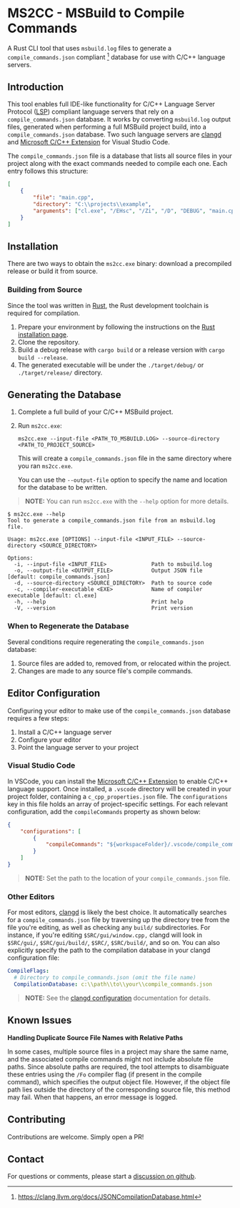 # MS2CC - MSBuild to Compile Commands

A Rust CLI tool that uses `msbuild.log` files to generate a
`compile_commands.json` compliant [^1] database for use with C/C++ language
servers.

## Introduction

This tool enables full IDE-like functionality for C/C++ Language Server Protocol
([LSP]) compliant language servers that rely on a `compile_commands.json`
database. It works by converting `msbuild.log` output files, generated when
performing a full MSBuild project build, into a `compile_commands.json`
database. Two such language servers are [clangd] and [Microsoft C/C++ Extension]
for Visual Studio Code.

The `compile_commands.json` file is a database that lists all source files in
your project along with the exact commands needed to compile each one. Each
entry follows this structure:

```json
[
    {
        "file": "main.cpp",
        "directory": "C:\\projects\\example",
        "arguments": ["cl.exe", "/EHsc", "/Zi", "/D", "DEBUG", "main.cpp"]
    }
]
```

## Installation

There are two ways to obtain the `ms2cc.exe` binary: download a precompiled
release or build it from source.

### Building from Source

Since the tool was written in [Rust], the Rust development toolchain is required
for compilation.

1. Prepare your environment by following the instructions on the
   [Rust installation page].
1. Clone the repository.
1. Build a debug release with `cargo build` or a release version with
   `cargo build --release`.
1. The generated executable will be under the `./target/debug/` or
   `./target/release/` directory.

## Generating the Database

1. Complete a full build of your C/C++ MSBuild project.

1. Run `ms2cc.exe`:

   ```console
   ms2cc.exe --input-file <PATH_TO_MSBUILD.LOG> --source-directory <PATH_TO_PROJECT_SOURCE>
   ```

   This will create a `compile_commands.json` file in the same directory where
   you ran `ms2cc.exe`.

   You can use the `--output-file` option to specify the name and location for
   the database to be written.

> **NOTE:** You can run `ms2cc.exe` with the `--help` option for more details.

```console
$ ms2cc.exe --help
Tool to generate a compile_commands.json file from an msbuild.log file.

Usage: ms2cc.exe [OPTIONS] --input-file <INPUT_FILE> --source-directory <SOURCE_DIRECTORY>

Options:
  -i, --input-file <INPUT_FILE>              Path to msbuild.log
  -o, --output-file <OUTPUT_FILE>            Output JSON file [default: compile_commands.json]
  -d, --source-directory <SOURCE_DIRECTORY>  Path to source code
  -c, --compiler-executable <EXE>            Name of compiler executable [default: cl.exe]
  -h, --help                                 Print help
  -V, --version                              Print version
```

### When to Regenerate the Database

Several conditions require regenerating the `compile_commands.json` database:

1. Source files are added to, removed from, or relocated within the project.
1. Changes are made to any source file's compile commands.

## Editor Configuration

Configuring your editor to make use of the `compile_commands.json` database
requires a few steps:

1. Install a C/C++ language server
1. Configure your editor
1. Point the language server to your project

### Visual Studio Code

In VSCode, you can install the [Microsoft C/C++ Extension] to enable C/C++
language support. Once installed, a `.vscode` directory will be created in your
project folder, containing a `c_cpp_properties.json` file. The `configurations`
key in this file holds an array of project-specific settings. For each relevant
configuration, add the `compileCommands` property as shown below:

```json
{
    "configurations": [
        {
            "compileCommands": "${workspaceFolder}/.vscode/compile_commands.json"
        }
    ]
}
```

> **NOTE:** Set the path to the location of your `compile_commands.json` file.

### Other Editors

For most editors, [clangd] is likely the best choice. It automatically searches
for a `compile_commands.json` file by traversing up the directory tree from the
file you're editing, as well as checking any `build/` subdirectories. For
instance, if you're editing `$SRC/gui/window.cpp,` clangd will look in
`$SRC/gui/`, `$SRC/gui/build/`, `$SRC/`, `$SRC/build/`, and so on. You can also
explicitly specify the path to the compilation database in your clangd
configuration file:

```yaml
CompileFlags:
  # Directory to compile_commands.json (omit the file name)
  CompilationDatabase: c:\\path\\to\\your\\compile_commands.json
```

> **NOTE:** See the [clangd configuration] documentation for details.

## Known Issues

**Handling Duplicate Source File Names with Relative Paths**

In some cases, multiple source files in a project may share the same name, and
the associated compile commands might not include absolute file paths. Since
absolute paths are required, the tool attempts to disambiguate these entries
using the `/Fo` compiler flag (if present in the compile command), which
specifies the output object file. However, if the object file path lies outside
the directory of the corresponding source file, this method may fail. When that
happens, an error message is logged.

## Contributing

Contributions are welcome. Simply open a PR!

## Contact

For questions or comments, please start a [discussion on github].

[^1]: https://clang.llvm.org/docs/JSONCompilationDatabase.html

[clangd]: https://clangd.llvm.org/
[clangd configuration]: https://clangd.llvm.org/config
[discussion on github]: https://github.com/fhaddad_microsoft/ms2cc/discussions
[lsp]: https://microsoft.github.io/language-server-protocol/
[microsoft c/c++ extension]: https://code.visualstudio.com/docs/languages/cpp
[rust]: https://www.rust-lang.org/
[rust installation page]: https://www.rust-lang.org/tools/install
